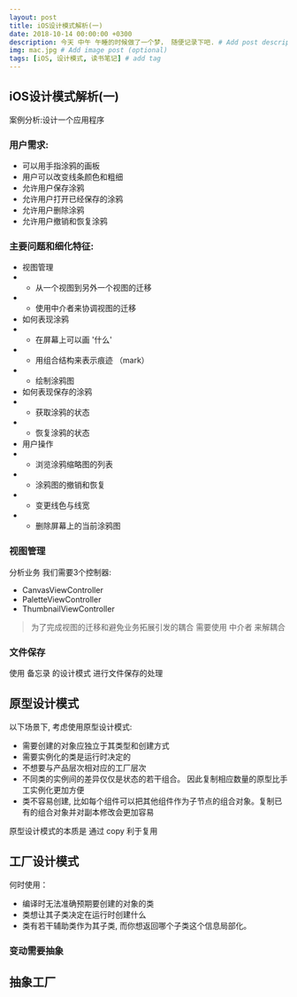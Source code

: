 ```yaml
---
layout: post
title: iOS设计模式解析(一)
date: 2018-10-14 00:00:00 +0300
description: 今天 中午 午睡的时候做了一个梦， 随便记录下吧. # Add post description (optional)
img: mac.jpg # Add image post (optional)
tags: [iOS, 设计模式, 读书笔记] # add tag
---
```


## iOS设计模式解析(一)

  案例分析:设计一个应用程序
### 用户需求:
  - 可以用手指涂鸦的画板
  - 用户可以改变线条颜色和粗细
  - 允许用户保存涂鸦
  - 允许用户打开已经保存的涂鸦
  - 允许用户删除涂鸦
  - 允许用户撤销和恢复涂鸦
  
 ### 主要问题和细化特征:
  - 视图管理
  - - 从一个视图到另外一个视图的迁移
  - - 使用中介者来协调视图的迁移
  - 如何表现涂鸦
  - - 在屏幕上可以画 '什么'
  - - 用组合结构来表示痕迹 （mark）
  - - 绘制涂鸦图
  - 如何表现保存的涂鸦
  - - 获取涂鸦的状态
  - - 恢复涂鸦的状态
  - 用户操作
  - - 浏览涂鸦缩略图的列表
  - - 涂鸦图的撤销和恢复
  - - 变更线色与线宽
  - - 删除屏幕上的当前涂鸦图

### 视图管理

  分析业务 我们需要3个控制器:
  - CanvasViewController
  - PaletteViewController
  - ThumbnailViewController

  > 为了完成视图的迁移和避免业务拓展引发的耦合 需要使用 中介者 来解耦合
### 文件保存
  使用 备忘录 的设计模式 进行文件保存的处理

## 原型设计模式
以下场景下, 考虑使用原型设计模式:
-  需要创建的对象应独立于其类型和创建方式
-  需要实例化的类是运行时决定的
-  不想要与产品层次相对应的工厂层次
-  不同类的实例间的差异仅仅是状态的若干组合。 因此复制相应数量的原型比手工实例化更加方便
-  类不容易创建, 比如每个组件可以把其他组件作为子节点的组合对象。复制已有的组合对象并对副本修改会更加容易

原型设计模式的本质是 通过 copy 利于复用

## 工厂设计模式
何时使用：
 - 编译时无法准确预期要创建的对象的类
 - 类想让其子类决定在运行时创建什么
 - 类有若干辅助类作为其子类, 而你想返回哪个子类这个信息局部化。

### 变动需要抽象

## 抽象工厂